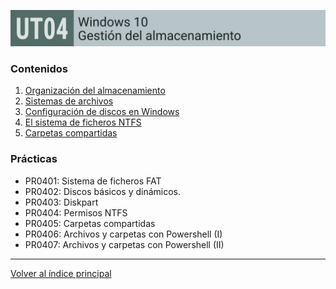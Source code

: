 ![Carátula UT04](imgs/caratula_ut04.png)

### Contenidos

1. [Organización del almacenamiento](01_organización.md)
2. [Sistemas de archivos](02_sistemas_archivos.md)
3. [Configuración de discos en Windows](03_configuración_discos.md)
4. [El sistema de ficheros NTFS](04_ntfs.md)
5. [Carpetas compartidas](05_compartidas.md)


### Prácticas

- PR0401: Sistema de ficheros FAT
- PR0402: Discos básicos y dinámicos.
- PR0403: Diskpart
- PR0404: Permisos NTFS
- PR0405: Carpetas compartidas
- PR0406: Archivos y carpetas con Powershell (I)
- PR0407: Archivos y carpetas con Powershell (II)


***
[Volver al índice principal](../index.md)